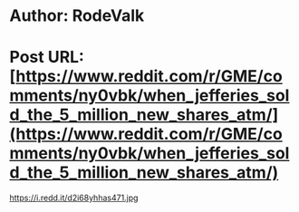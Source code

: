 # Author: RodeValk
# Post URL: [https://www.reddit.com/r/GME/comments/ny0vbk/when_jefferies_sold_the_5_million_new_shares_atm/](https://www.reddit.com/r/GME/comments/ny0vbk/when_jefferies_sold_the_5_million_new_shares_atm/)


https://i.redd.it/d2i68yhhas471.jpg
